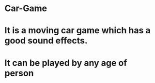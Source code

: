 # Car-Game
# It is a moving car game which has a good sound effects.
# It can be played by any age of person
